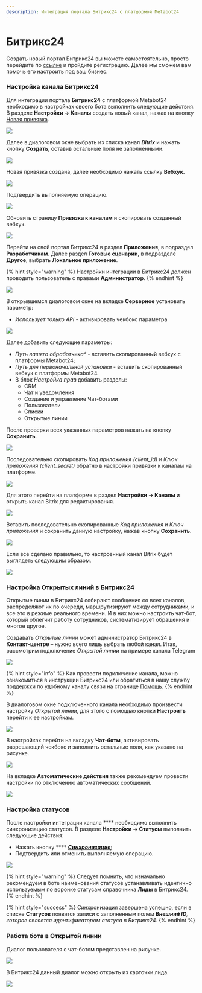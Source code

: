 ```yaml
---
description: Интеграция портала Битрикс24 с платформой Metabot24
---
```


# Битрикс24

Создать новый портал Битрикс24 вы можете самостоятельно, просто перейдите по [ссылке](https://www.bitrix24.ru/?p=8731059) и пройдите регистрацию. Далее мы сможем вам помочь его настроить под ваш бизнес.

### Настройка канала Битрикс24

Для интеграции портала **Битрикс24** c платформой Metabot24 необходимо в настройках своего бота выполнить следующие действия. В разделе **Настройки -> Каналы** создать новый канал, нажав на кнопку [Новая привязка](https://app.metabot24.com/bot-channel/create).

![](<../.gitbook/assets/image (174).png>)

Далее в диалоговом окне выбрать из списка канал _**Bitrix**_  и нажать кнопку **Создать**, оставив остальные поля не заполненными.

![](<../.gitbook/assets/image (43).png>)

Новая привязка создана, далее необходимо нажать ссылку **Вебхук.**

![](<../.gitbook/assets/image (133).png>)

Подтвердить выполняемую операцию.

![](<../.gitbook/assets/image (121).png>)

Обновить страницу **Привязка к каналам** и скопировать созданный вебхук.

![](<../.gitbook/assets/image (161).png>)

Перейти на свой портал Битрикс24 в раздел **Приложения**, в подраздел **Разработчикам**. Далее раздел **Готовые сценарии**, в подразделе **Другое**, выбрать **Локальное приложение**.

{% hint style="warning" %}
Настройки интеграции в Битрикс24 должен проводить пользователь с правами **Администратор**.
{% endhint %}

![](<../.gitbook/assets/izobrazhenie (5).png>)

В открывшемся диалоговом окне на вкладке **Серверное** установить параметр:

* _Использует только API_ - активировать чекбокс параметра

![](<../.gitbook/assets/izobrazhenie (168).png>)

Далее добавить следующие параметры:&#x20;

* _Путь вашего обработчика\*_ - вставить скопированный вебхук с платформы Metabot24;
* _Путь для первоначальной установки_ - вставить скопированный вебхук с платформы Metabot24.
* В блок _Настройка прав_ добавить разделы:&#x20;
  * CRM
  * Чат и уведомления
  * Создание и управление Чат-ботами
  * Пользователи
  * Списки
  * Открытые линии

После проверки всех указанных параметров нажать на кнопку **Сохранить**.

![](<../.gitbook/assets/izobrazhenie (126).png>)

Последовательно скопировать _Код приложения (client\_id)_ и _Ключ приложения (client\_secret)_ обратно в настройки  привязки к каналам на платформе.

![](<../.gitbook/assets/izobrazhenie (176).png>)

Для этого перейти на платформе в раздел **Настройки -> Каналы** и открыть канал Bitrix для редактирования.

![](<../.gitbook/assets/image (182).png>)

Вставить последовательно скопированные _Код приложения_ и _Ключ приложения_ и сохранить данную настройку, нажав кнопку **Сохранить**.

![](<../.gitbook/assets/image (99).png>)

Если все сделано правильно, то настроенный канал Bitrix будет выглядеть следующим образом.

![](<../.gitbook/assets/image (100).png>)

### Настройка Открытых линий в Битрикс24

Открытые линии в Битрикс24 собирают сообщения со всех каналов, распределяют их по очереди, маршрутизируют между сотрудниками, и все это в режиме реального времени. И в них можно настроить чат-бот, который облегчит работу сотрудников, систематизирует обращения и многое другое.

Создавать _Открытые линии_ может администратор Битрикс24 в **Контакт-центре** – нужно всего лишь выбрать любой канал. Итак, рассмотрим подключение _Открытой линии_ на примере канала Telegram

![](<../.gitbook/assets/image (225).png>)

{% hint style="info" %}
Как провести подключение канала, можно ознакомиться в инструкции Битрикс24 или обратиться в нашу службу поддержки по удобному каналу связи на странице [Помощь](https://app.metabot24.com/help).
{% endhint %}

В диалоговом окне подключенного канала необходимо произвести настройку _Открытой линии_, для этого с помощью кнопки **Настроить** перейти к ее настройкам.

![](<../.gitbook/assets/image (218).png>)

В настройках перейти на вкладку **Чат-боты**, активировать разрешающий чекбокс и заполнить остальные поля, как указано на рисунке.

![](<../.gitbook/assets/image (101).png>)

На вкладке **Автоматические действия** также рекомендуем провести настройки по отключению автоматических сообщений.

![](<../.gitbook/assets/image (141).png>)

### Настройка статусов&#x20;

После настройки интеграции канала **** необходимо выполнить синхронизацию статусов. В разделе **Настройки -> Статусы** выполнить следующие действия:

* Нажать кнопку **** [_**Синхронизация**_](https://app.metabot24.com/status/sync)_**;**_
* Подтвердить или отменить выполняемую операцию.

![](<../.gitbook/assets/image (163).png>)

{% hint style="warning" %}
Следует помнить, что изначально рекомендуем в боте наименования статусов устанавливать идентично используемым по воронке статусам справочника **Лиды** в Битрикс24.
{% endhint %}

{% hint style="success" %}
Синхронизация завершена успешно, если в списке **Статусов** появятся записи с заполненным полем _**Внешний ID**, которое является идентификатором статуса в Битрикс24._
{% endhint %}

### Работа бота в Открытой линии

Диалог пользователя с чат-ботом представлен на рисунке.&#x20;

![](<../.gitbook/assets/image (69).png>)

В Битрикс24 данный диалог можно открыть из карточки лида.

![](<../.gitbook/assets/image (215).png>)
